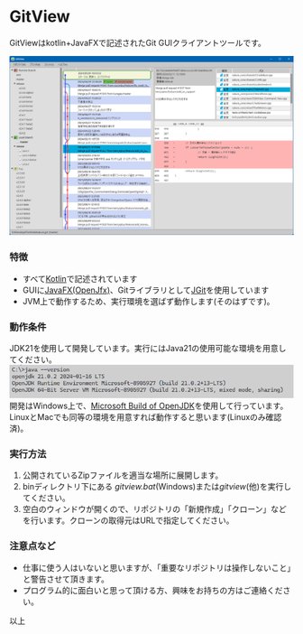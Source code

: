 # GitView

GitViewはkotlin+JavaFXで記述されたGit GUIクライアントツールです。

![img.png](img.png)

### 特徴

* すべて[Kotlin](https://kotlinlang.org/)で記述されています
* GUIに[JavaFX(OpenJfx)](https://openjfx.io/)、Gitライブラリとして[JGit](https://github.com/eclipse-jgit/jgit)を使用しています
* JVM上で動作するため、実行環境を選ばず動作します(そのはずです)。

### 動作条件

JDK21を使用して開発しています。実行にはJava21の使用可能な環境を用意してください。
![img_1.png](img_1.png)
開発はWindows上で、[Microsoft Build of OpenJDK](https://learn.microsoft.com/ja-jp/java/openjdk/)を使用して行っています。  
LinuxとMacでも同等の環境を用意すれば動作すると思います(Linuxのみ確認済)。

### 実行方法

1. 公開されているZipファイルを適当な場所に展開します。
2. binディレクトリ下にある *gitview.bat*(Windows)または*gitview*(他)を実行してください。
3. 空白のウィンドウが開くので、リポジトリの「新規作成」「クローン」などを行います。クローンの取得元はURLで指定してください。

### 注意点など

* 仕事に使う人はいないと思いますが、「重要なリポジトリは操作しないこと」と警告させて頂きます。
* プログラム的に面白いと思って頂ける方、興味をお持ちの方はご連絡ください。

以上